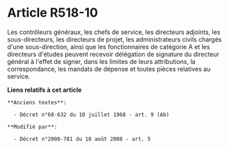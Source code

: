# Article R518-10

Les contrôleurs généraux, les chefs de service, les directeurs adjoints, les sous-directeurs, les directeurs de projet, les
administrateurs civils chargés d'une sous-direction, ainsi que les fonctionnaires de catégorie A et les directeurs d'études
peuvent recevoir délégation de signature du directeur général à l'effet de signer, dans les limites de leurs attributions, la
correspondance, les mandats de dépense et toutes pièces relatives au service.

**Liens relatifs à cet article**

	**Anciens textes**:

	  - Décret n°68-632 du 10 juillet 1968 - art. 9 (Ab)

	**Modifié par**:

	  - Décret n°2008-781 du 18 août 2008 - art. 5
